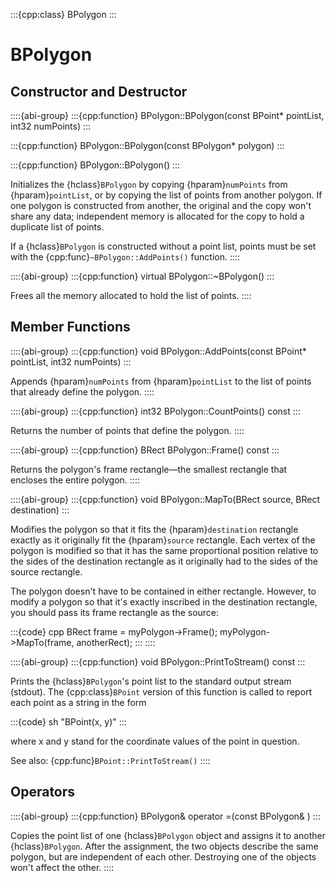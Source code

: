 :::{cpp:class} BPolygon
:::

# BPolygon

## Constructor and Destructor

::::{abi-group}
:::{cpp:function} BPolygon::BPolygon(const BPoint* pointList, int32 numPoints)
:::

:::{cpp:function} BPolygon::BPolygon(const BPolygon* polygon)
:::

:::{cpp:function} BPolygon::BPolygon()
:::

Initializes the {hclass}`BPolygon` by copying {hparam}`numPoints` from
{hparam}`pointList`, or by copying the list of points from another polygon.
If one polygon is constructed from another, the original and the copy won't
share any data; independent memory is allocated for the copy to hold a
duplicate list of points.

If a {hclass}`BPolygon` is constructed without a point list, points must
be set with the {cpp:func}`~BPolygon::AddPoints()` function.
::::

::::{abi-group}
:::{cpp:function} virtual BPolygon::~BPolygon()
:::

Frees all the memory allocated to hold the list of points.
::::

## Member Functions

::::{abi-group}
:::{cpp:function} void BPolygon::AddPoints(const BPoint* pointList, int32 numPoints)
:::

Appends {hparam}`numPoints` from {hparam}`pointList` to the list of points
that already define the polygon.
::::

::::{abi-group}
:::{cpp:function} int32 BPolygon::CountPoints() const
:::

Returns the number of points that define the polygon.
::::

::::{abi-group}
:::{cpp:function} BRect BPolygon::Frame() const
:::

Returns the polygon's frame rectangle—the smallest rectangle that encloses
the entire polygon.
::::

::::{abi-group}
:::{cpp:function} void BPolygon::MapTo(BRect source, BRect destination)
:::

Modifies the polygon so that it fits the {hparam}`destination` rectangle
exactly as it originally fit the {hparam}`source` rectangle. Each vertex of
the polygon is modified so that it has the same proportional position
relative to the sides of the destination rectangle as it originally had to
the sides of the source rectangle.

The polygon doesn't have to be contained in either rectangle. However, to
modify a polygon so that it's exactly inscribed in the destination
rectangle, you should pass its frame rectangle as the source:

:::{code} cpp
BRect frame = myPolygon->Frame();
myPolygon->MapTo(frame, anotherRect);
:::
::::

::::{abi-group}
:::{cpp:function} void BPolygon::PrintToStream() const
:::

Prints the {hclass}`BPolygon`'s point list to the standard output stream
(stdout). The {cpp:class}`BPoint` version of this function is called to
report each point as a string in the form

:::{code} sh
"BPoint(x, y)"
:::

where x and y stand for the coordinate values of the point in question.

See also: {cpp:func}`BPoint::PrintToStream()`
::::

## Operators

::::{abi-group}
:::{cpp:function} BPolygon& operator =(const BPolygon& )
:::

Copies the point list of one {hclass}`BPolygon` object and assigns it to
another {hclass}`BPolygon`. After the assignment, the two objects describe
the same polygon, but are independent of each other. Destroying one of the
objects won't affect the other.
::::
